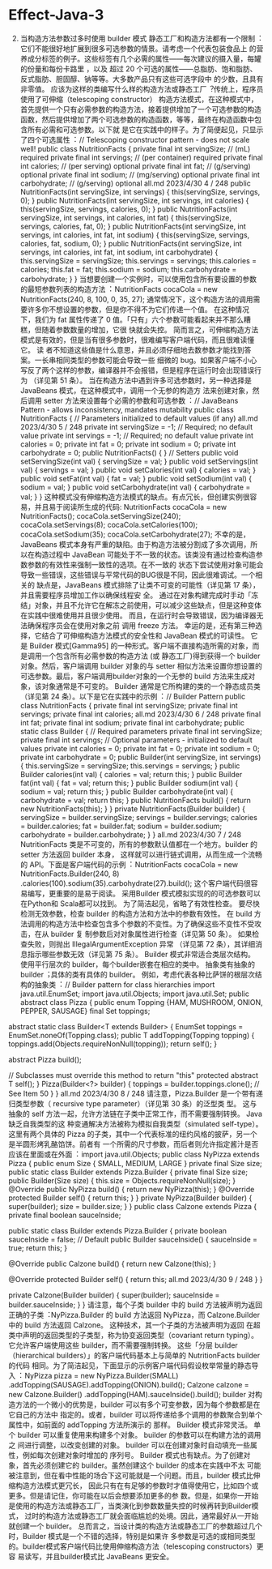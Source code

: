 # Effect-Java-3
2. 当构造⽅法参数过多时使⽤ builder 模式
静态⼯⼚和构造⽅法都有⼀个限制︓它们不能很好地扩展到很多可选参数的情景。请考虑⼀个代表包装⾷品上
的营养成分标签的例⼦。这些标签有⼏个必需的属性——每次建议的摄⼊量，每罐的份量和每份卡路⾥ ，以及
超过 20 个可选的属性——总脂肪、饱和脂肪、反式脂肪、胆固醇、钠等等。⼤多数产品只有这些可选字段中
的少数，且具有⾮零值。
应该为这样的类编写什么样的构造⽅法或静态⼯⼚︖传统上，程序员使⽤了可伸缩（telescoping constructor）
构造⽅法模式，在这种模式中，⾸先提供⼀个只有必需参数的构造⽅法，接着提供增加了⼀个可选参数的构造
函数，然后提供增加了两个可选参数的构造函数，等等，最终在构造函数中包含所有必需和可选参数。以下就
是它在实践中的样⼦。为了简便起见，只显⽰了四个可选属性︓
// Telescoping constructor pattern - does not scale well!
public class NutritionFacts {
 private final int servingSize; // (mL) required
 private final int servings; // (per container) required
 private final int calories; // (per serving) optional
 private final int fat; // (g/serving) optional
 private final int sodium; // (mg/serving) optional
 private final int carbohydrate; // (g/serving) optional
all.md 2023/4/30
4 / 248
 public NutritionFacts(int servingSize, int servings) {
 this(servingSize, servings, 0);
 }
 public NutritionFacts(int servingSize, int servings,
 int calories) {
 this(servingSize, servings, calories, 0);
 }
 public NutritionFacts(int servingSize, int servings,
 int calories, int fat) {
 this(servingSize, servings, calories, fat, 0);
 }
 public NutritionFacts(int servingSize, int servings,
 int calories, int fat, int sodium) {
 this(servingSize, servings, calories, fat, sodium, 0);
 }
 public NutritionFacts(int servingSize, int servings,
 int calories, int fat, int sodium, int carbohydrate) {
 this.servingSize = servingSize;
 this.servings = servings;
 this.calories = calories;
 this.fat = fat;
 this.sodium = sodium;
 this.carbohydrate = carbohydrate;
 }
}
当想要创建⼀个实例时，可以使⽤包含所有要设置的参数的最短参数列表的构造⽅法︓
NutritionFacts cocaCola = new NutritionFacts(240, 8, 100, 0, 35, 27);
通常情况下，这个构造⽅法的调⽤需要许多你不想设置的参数，但是你不得不为它们传递⼀个值。 在这种情况
下，我们为 fat 属性传递了 0 值。「只有」六个参数可能看起来并不那么糟糕，但随着参数数量的增加，它很
快就会失控。
简⽽⾔之，可伸缩构造⽅法模式是有效的，但是当有很多参数时，很难编写客户端代码，⽽且很难读懂它。 读
者不知道这些值是什么意思，并且必须仔细地去数参数才能找到答案。⼀长串相同类型的参数可能会导致⼀些
细微的 bug。如果客户端不⼩⼼写反了两个这样的参数，编译器并不会报错，但是程序在运⾏时会出现错误⾏
为 （详见第 51 条）。
当在构造⽅法中遇到许多可选参数时，另⼀种选择是 JavaBeans 模式，在这种模式中，调⽤⼀个⽆参的构造⽅
法来创建对象，然后调⽤ setter ⽅法来设置每个必需的参数和可选参数︓
// JavaBeans Pattern - allows inconsistency, mandates mutability
public class NutritionFacts {
 // Parameters initialized to default values (if any)
all.md 2023/4/30
5 / 248
 private int servingSize = -1; // Required; no default value
 private int servings = -1; // Required; no default value
 private int calories = 0;
 private int fat = 0;
 private int sodium = 0;
 private int carbohydrate = 0;
 public NutritionFacts() { }
 // Setters
 public void setServingSize(int val) { servingSize = val; }
 public void setServings(int val) { servings = val; }
 public void setCalories(int val) { calories = val; }
 public void setFat(int val) { fat = val; }
 public void setSodium(int val) { sodium = val; }
 public void setCarbohydrate(int val) { carbohydrate = val; }
}
这种模式没有伸缩构造⽅法模式的缺点。有点冗长，但创建实例很容易，并且易于阅读所⽣成的代码:
NutritionFacts cocaCola = new NutritionFacts();
cocaCola.setServingSize(240);
cocaCola.setServings(8);
cocaCola.setCalories(100);
cocaCola.setSodium(35);
cocaCola.setCarbohydrate(27);
不幸的是，JavaBeans 模式本⾝有严重的缺陷。由于构造⽅法被分割成了多次调⽤，所以在构造过程中
JavaBean 可能处于不⼀致的状态。该类没有通过检查构造参数参数的有效性来强制⼀致性的选项。在不⼀致的
状态下尝试使⽤对象可能会导致⼀些错误，这些错误与平常代码的BUG很是不同，因此很难调试。⼀个相关的
缺点是，JavaBeans 模式排除了让类不可变的可能性（详见第 17 条），并且需要程序员增加⼯作以确保线程安
全。
通过在对象构建完成时⼿动「冻结」对象，并且不允许它在解冻之前使⽤，可以减少这些缺点，但是这种变体
在实践中很难使⽤并且很少使⽤。 ⽽且，在运⾏时会导致错误，因为编译器⽆法确保程序员会在使⽤对象之前
调⽤ freeze ⽅法。
幸运的是，还有第三种选择，它结合了可伸缩构造⽅法模式的安全性和 JavaBean 模式的可读性。 它是 Builder
模式[Gamma95] 的⼀种形式。客户端不直接构造所需的对象，⽽是调⽤⼀个包含所有必需参数的构造⽅法 (或
静态⼯⼚)得到获得⼀个 builder 对象。然后，客户端调⽤ builder 对象的与 setter 相似⽅法来设置你想设置的
可选参数。最后，客户端调⽤builder对象的⼀个⽆参的 build ⽅法来⽣成对象，该对象通常是不可变的。
Builder 通常是它所构建的类的⼀个静态成员类（详见第 24 条）。以下是它在实践中的⽰例︓
// Builder Pattern
public class NutritionFacts {
 private final int servingSize;
 private final int servings;
 private final int calories;
all.md 2023/4/30
6 / 248
 private final int fat;
 private final int sodium;
 private final int carbohydrate;
 public static class Builder {
 // Required parameters
 private final int servingSize;
 private final int servings;
 // Optional parameters - initialized to default values
 private int calories = 0;
 private int fat = 0;
 private int sodium = 0;
 private int carbohydrate = 0;
 public Builder(int servingSize, int servings) {
 this.servingSize = servingSize;
 this.servings = servings;
 }
 public Builder calories(int val) { 
 calories = val; 
 return this;
 }
 public Builder fat(int val) { 
 fat = val; 
 return this;
 }
 public Builder sodium(int val) { 
 sodium = val; 
 return this; 
 }
 public Builder carbohydrate(int val) { 
 carbohydrate = val; 
 return this; 
 }
 public NutritionFacts build() {
 return new NutritionFacts(this);
 }
 }
 private NutritionFacts(Builder builder) {
 servingSize = builder.servingSize;
 servings = builder.servings;
 calories = builder.calories;
 fat = builder.fat;
 sodium = builder.sodium;
 carbohydrate = builder.carbohydrate;
 }
}
all.md 2023/4/30
7 / 248
NutritionFacts 类是不可变的，所有的参数默认值都在⼀个地⽅。builder 的 setter ⽅法返回 builder 本⾝，
这样就可以进⾏链式调⽤，从⽽⽣成⼀个流畅的 API。下⾯是客户端代码的⽰例︓
NutritionFacts cocaCola = new NutritionFacts.Builder(240, 8)
 .calories(100).sodium(35).carbohydrate(27).build();
这个客户端代码很容易编写，更重要的是易于阅读。 采⽤Builder 模式模拟实现的的可选参数可以在Python和
Scala都可以找到。
为了简洁起见，省略了有效性检查。 要尽快检测⽆效参数，检查 builder 的构造⽅法和⽅法中的参数有效性。
在 build ⽅法调⽤的构造⽅法中检查包含多个参数的不变性。为了确保这些不变性不受攻击，在从 builder 复
制参数后对对象属性进⾏检查（详见第 50 条）。 如果检查失败，则抛出 IllegalArgumentException 异常
（详见第 72 条），其详细消息指⽰哪些参数⽆效（详见第 75 条）。
Builder 模式⾮常适合类层次结构。 使⽤平⾏层次的 builder，每个builder嵌套在相应的类中。 抽象类有抽象的
builder︔具体的类有具体的 builder。 例如，考虑代表各种⽐萨饼的根层次结构的抽象类︓
// Builder pattern for class hierarchies
import java.util.EnumSet;
import java.util.Objects;
import java.util.Set;
public abstract class Pizza {
 public enum Topping {HAM, MUSHROOM, ONION, PEPPER, SAUSAGE}
 final Set<Topping> toppings;
 
 abstract static class Builder<T extends Builder<T>> {
 EnumSet<Topping> toppings = EnumSet.noneOf(Topping.class);
 public T addTopping(Topping topping) {
 toppings.add(Objects.requireNonNull(topping));
 return self();
 }
 
 abstract Pizza build();
 
 // Subclasses must override this method to return "this"
 protected abstract T self();
 }
 Pizza(Builder<?> builder) {
 toppings = builder.toppings.clone(); // See Item 50
 }
}
all.md 2023/4/30
8 / 248
请注意，Pizza.Builder 是⼀个带有递归类型参数（ recursive type parameter）（详见第 30 条）的泛型类
型。 这与抽象的 self ⽅法⼀起，允许⽅法链在⼦类中正常⼯作，⽽不需要强制转换。 Java 缺乏⾃我类型的这
种变通解决⽅法被称为模拟⾃我类型（simulated self-type）。
这⾥有两个具体的 Pizza 的⼦类，其中⼀个代表标准的纽约风格的披萨，另⼀个是半圆形烤乳酪馅饼。前者有
⼀个所需的尺⼨参数，⽽后者则允许指定酱汁是否应该在⾥⾯或在外⾯︓
import java.util.Objects;
public class NyPizza extends Pizza {
 public enum Size { SMALL, MEDIUM, LARGE }
 private final Size size;
 public static class Builder extends Pizza.Builder<Builder> {
 private final Size size;
 public Builder(Size size) {
 this.size = Objects.requireNonNull(size);
 }
 @Override public NyPizza build() {
 return new NyPizza(this);
 }
 @Override protected Builder self() {
 return this;
 }
 }
 private NyPizza(Builder builder) {
 super(builder);
 size = builder.size;
 }
}
public class Calzone extends Pizza {
 private final boolean sauceInside;
 
 public static class Builder extends Pizza.Builder<Builder> {
 private boolean sauceInside = false; // Default
 public Builder sauceInside() {
 sauceInside = true;
 return this;
 }
 
 @Override public Calzone build() {
 return new Calzone(this);
 }
 
 @Override protected Builder self() {
 return this; 
all.md 2023/4/30
9 / 248
 }
 }
 
 private Calzone(Builder builder) {
 super(builder);
 sauceInside = builder.sauceInside;
 }
}
请注意，每个⼦类 builder 中的 build ⽅法被声明为返回正确的⼦类︓NyPizza.Builder 的 build ⽅法返回
NyPizza，⽽ Calzone.Builder 中的 build ⽅法返回 Calzone。 这种技术，其⼀个⼦类的⽅法被声明为返回
在超类中声明的返回类型的⼦类型，称为协变返回类型（covariant return typing）。 它允许客户端使⽤这些
builder，⽽不需要强制转换。
这些「分层 builder（hierarchical builders）」的客户端代码基本上与简单的 NutritionFacts builder 的代码
相同。为了简洁起见，下⾯显⽰的⽰例客户端代码假设枚举常量的静态导⼊︓
NyPizza pizza = new NyPizza.Builder(SMALL)
 .addTopping(SAUSAGE).addTopping(ONION).build();
Calzone calzone = new Calzone.Builder()
 .addTopping(HAM).sauceInside().build();
builder 对构造⽅法的⼀个微⼩的优势是，builder 可以有多个可变参数，因为每个参数都是在它⾃⼰的⽅法中
指定的。或者，builder 可以将传递给多个调⽤的参数聚合到单个属性中，如前⾯的 addTopping ⽅法所演⽰的
那样。
Builder 模式⾮常灵活。 单个 builder 可以重复使⽤来构建多个对象。 builder 的参数可以在构建⽅法的调⽤之
间进⾏调整，以改变创建的对象。 builder 可以在创建对象时⾃动填充⼀些属性，例如每次创建对象时增加的
序列号。
Builder 模式也有缺点。为了创建对象，⾸先必须创建它的 builder。虽然创建这个 builder 的成本在实践中不太
可能被注意到，但在看中性能的场合下这可能就是⼀个问题。⽽且，builder 模式⽐伸缩构造⽅法模式更冗长，
因此只有在有⾜够的参数时才值得使⽤它，⽐如四个或更多。但是请记住，你可能在以后会想要添加更多的参
数。但是，如果你⼀开始是使⽤的构造⽅法或静态⼯⼚，当类演化到参数数量失控的时候再转到Builder模式，
过时的构造⽅法或静态⼯⼚就会⾯临尴尬的处境。因此，通常最好从⼀开始就创建⼀个 builder。
总⽽⾔之，当设计类的构造⽅法或静态⼯⼚的参数超过⼏个时，Builder 模式是⼀个不错的选择，特别是如果许
多参数是可选的或相同类型的。builder模式客户端代码⽐使⽤伸缩构造⽅法（telescoping constructors）更容
易读写，并且builder模式⽐ JavaBeans 更安全。
